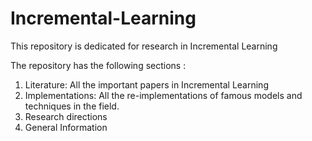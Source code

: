 # Incremental-Learning
This repository is dedicated for research in Incremental Learning

The repository has the following sections :

1. Literature: All the important papers in Incremental Learning
2. Implementations: All the re-implementations of famous models and techniques in the field.
3. Research directions
4. General Information
